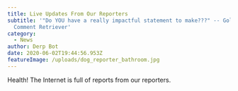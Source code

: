 ```yaml
---
title: Live Updates From Our Reporters
subtitle: '"Do YOU have a really impactful statement to make???" -- Golden
  Comment Retriever'
category:
  - News
author: Derp Bot
date: 2020-06-02T19:44:56.953Z
featureImage: /uploads/dog_reporter_bathroom.jpg
---
```

Health! The Internet is full of reports from our reporters.